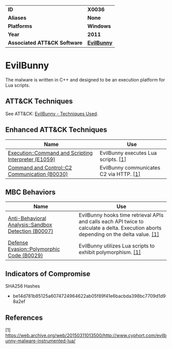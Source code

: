 
<table>
<tr>
<td><b>ID</b></td>
<td><b>X0036</b></td>
</tr>
<tr>
<td><b>Aliases</b></td>
<td><b>None</b></td>
</tr>
<tr>
<td><b>Platforms</b></td>
<td><b>Windows</b></td>
</tr>
<tr>
<td><b>Year</b></td>
<td><b>2011</b></td>
</tr>
<tr>
<td><b>Associated ATT&CK Software</b></td>
<td><b><a href="https://attack.mitre.org/software/S0396/">EvilBunny</a></b></td>
</tr>
</table>


# EvilBunny

The malware is written in C++ and designed to be an execution platform for Lua scripts.

## ATT&CK Techniques

See ATT&CK: [EvilBunny - Techniques Used](https://attack.mitre.org/software/S0396/).

## Enhanced ATT&CK Techniques

|Name|Use|
|---|---|
|[Execution::Command and Scripting Interpreter (E1059)](../execution/command-and-scripting-interpreter.md)|EvilBunny executes Lua scripts. [[1]](#1)|
|[Command and Control::C2 Communication (B0030)](../command-and-control/c2-communication.md)|EvilBunny communicates C2 via HTTP. [[1]](#1)|

## MBC Behaviors

|Name|Use|
|---|---|
|[Anti-Behavioral Analysis::Sandbox Detection (B0007)](../anti-behavioral-analysis/sandbox-detection.md)|EvilBunny hooks time retrieval APIs and calls each API twice to calculate a delta. Execution aborts depending on the delta value. [[1]](#1)|
|[Defense Evasion::Polymorphic Code (B0029)](../defense-evasion/polymorphic-code.md)|EvilBunny utilizes Lua scripts to exhibit polymorphism. [[1]](#1)|

## Indicators of Compromise

SHA256 Hashes
- be14d781b85125a6074724964622ab05f89f41e6bacbda398bc7709d1d98a2ef

## References

<a name="1">[1]</a> https://web.archive.org/web/20150311013500/http://www.cyphort.com/evilbunny-malware-instrumented-lua/